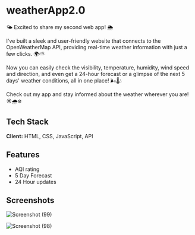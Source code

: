 # weatherApp2.0

🌤️ Excited to share my second web app! 🌦️ <br>

I've built a sleek and user-friendly website that connects to the OpenWeatherMap API, providing real-time weather information with just a few clicks. 🌍⛅ <br>

Now you can easily check the visibility, temperature, humidity, wind speed and direction, and even get a 24-hour forecast or a glimpse of the next 5 days' weather conditions, all in one place! 🌬️🌡️💧 <br>

Check out my app and stay informed about the weather wherever you are! ☀️🌧️❄️ <br>

## Tech Stack

**Client:** HTML, CSS, JavaScript, API

## Features

- AQI rating
- 5 Day Forecast
- 24 Hour updates

## Screenshots

![Screenshot (99)](https://github.com/Dev-Arhaan/weatherApp2.0/assets/113898488/9ec2623c-1b30-435a-a43f-d2af920bd7da)


![Screenshot (98)](https://github.com/Dev-Arhaan/weatherApp2.0/assets/113898488/a1309607-5f7e-418a-8d8a-cd6514addad1)
